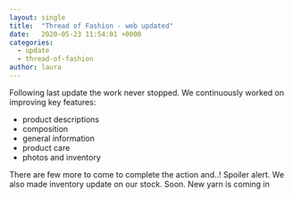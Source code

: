 ```yaml
---
layout: single
title:  "Thread of Fashion - web updated"
date:   2020-05-23 11:54:01 +0000
categories:
  - update
  - thread-of-fashion
author: laura
---
```


Following last update the work never stopped.
We continuously worked on improving key features:

- product descriptions
- composition
- general information
- product care
- photos and inventory

There are few more to come to complete the action and..!
Spoiler alert.
We also made inventory update on our stock.
Soon.
New yarn is coming in
